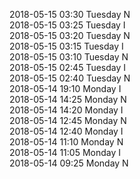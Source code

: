 2018-05-15 03:30 Tuesday  N  
2018-05-15 03:25 Tuesday  I  
2018-05-15 03:20 Tuesday  N  
2018-05-15 03:15 Tuesday  I  
2018-05-15 03:10 Tuesday  N  
2018-05-15 02:45 Tuesday  I  
2018-05-15 02:40 Tuesday  N  
2018-05-14 19:10 Monday  I  
2018-05-14 14:25 Monday  N  
2018-05-14 14:20 Monday  I  
2018-05-14 12:45 Monday  N  
2018-05-14 12:40 Monday  I  
2018-05-14 11:10 Monday  N  
2018-05-14 11:05 Monday  I  
2018-05-14 09:25 Monday  N  
